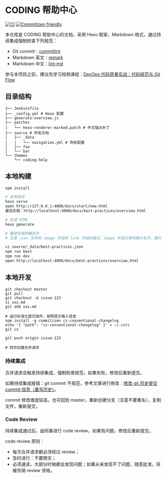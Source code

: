 # CODING 帮助中心

[![CI](https://github.com/Coding/coding-docs/actions/workflows/ci.yml/badge.svg)](https://github.com/Coding/coding-docs/actions/workflows/ci.yml)
[![Commitizen friendly](https://img.shields.io/badge/commitizen-friendly-brightgreen.svg)](http://commitizen.github.io/cz-cli/)

本仓库是 CODING 帮助中心的文档，采用 Hexo 框架，Markdown 格式，通过持续集成强制检查下列规范：

-   Git commit：[commitlint](https://juejin.im/post/6844903710112350221) 
-   Markdown 英文：[remark](https://www.npmjs.com/package/remark-cli)
-   Markdown 中文：[lint-md](https://github.com/lint-md/lint-md)

参与本项目之前，建议先学习视频课程：[DevOps 代码质量实战：代码规范与 Git Flow](https://cloud.tencent.com/edu/learning/live-2837)

## 目录结构

```text
├── Jenkinsfile
├── _config.yml # Hexo 配置
├── generate-overview.js
├── patches
│   └── hexo-renderer-marked.patch # 中文锚点补丁
├── source # 所有文档
│   ├── _data
│   │   └── navigation.yml # 导航配置
│   ├── foo
│   └── bar
└── themes
    └── coding-help
```

## 本地构建

```bash
npm install

# 本地预览
hexo serve
open http://127.0.0.1:4000/docs/start/new.html
最佳实践：http://localhost:4000/docs/best-practices/overview.html

# 生成 HTML
hexo generate

# 最佳实践的概览页
# 注意 json 文件的 image 字段和 link 字段的格式，image 字段只需写图片名字，图片放在 themes/coding-help/source/images/best-practices

vi source/_data/best-practices.json
npm run best
npm run dev
open http://localhost:4000/docs/best-practices/overview.html
```

## 本地开发

```shell
git checkout master
git pull
git checkout -b issue-123
vi xxx.md
git add xxx.md

# 运行标准化提交插件，按照提示输入信息
npm install -g commitizen cz-conventional-changelog
echo '{ "path": "cz-conventional-changelog" }' > ~/.czrc
git cz

git push origin issue-123

# 网页创建合并请求
```

### 持续集成

合并请求会触发持续集成，强制检查规范，如果失败，修改后重新提交。

如果持续集成报错：git commit 不规范，参考文章进行修改：[修改 git 历史提交 commit 信息（重写历史）](https://help.coding.net/docs/ci/practice/lint/git-commit.html#modify)。

commit 修改难度较高，也可回到 master，重新创建分支（注意不要重名），复制文件，重新提交。

### Code Review

持续集成通过后，由同事进行 code review，如果有问题，修改后重新提交。

code review 原则：

-   每次合并请求都必须经过 review；
-   及时进行：不要跨天；
-   必须通读，大部分时候都会发现问题；如果从来发现不了问题，随意批准，将被吊销 review 资格。
